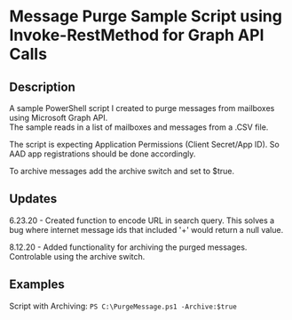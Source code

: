 # Message Purge Sample Script using Invoke-RestMethod for Graph API Calls

## Description

A sample PowerShell script I created to purge messages from mailboxes using Microsoft Graph API.  
The sample reads in a list of mailboxes and messages from a .CSV file.

The script is expecting Application Permissions (Client Secret/App ID). So AAD app registrations should be done accordingly.

To archive messages add the archive switch and set to $true.

## Updates
6.23.20 - Created function to encode URL in search query. This solves a bug where internet message ids that included '+' would return a null value.

8.12.20 - Added functionality for archiving the purged messages. Controlable using the archive switch.

## Examples

Script with Archiving:
````PS C:\PurgeMessage.ps1 -Archive:$true````
